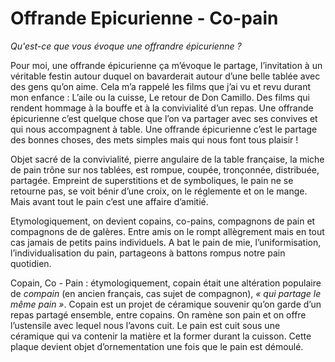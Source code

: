 # Offrande Epicurienne - Co-pain

_Qu'est-ce que vous évoque une offrandre épicurienne ?_

Pour moi, une offrande épicurienne ça m’évoque le partage, l’invitation à un véritable festin autour duquel on bavarderait autour d’une belle tablée avec des gens qu’on aime. Cela m’a rappelé les films que j’ai vu et revu durant mon enfance : L’aile ou la cuisse, Le retour de Don Camillo. Des films qui rendent hommage à la bouffe et à la convivialité d’un repas. Une offrande épicurienne
c’est quelque chose que l’on va partager avec ses convives et qui nous accompagnent à table.
Une offrande épicurienne c’est le partage des bonnes choses, des mets simples mais qui nous
font tous plaisir !

Objet sacré de la convivialité, pierre angulaire de la table française, la miche de pain trône sur nos tablées, est rompue, coupée, tronçonnée, distribuée, partagée. Empreint de superstitions et de symboliques, le pain ne se retourne pas, se voit bénir d’une croix, on le réglemente et on le mange. Mais avant tout le pain c’est une affaire d’amitié.

Etymologiquement, on devient copains, co-pains, compagnons de pain et compagnons de de
galères. Entre amis on le rompt allègrement mais en tout cas jamais de petits pains individuels. A bat le pain de mie, l’uniformisation, l’individualisation du pain, partageons à battons rompus notre pain quotidien.

Copain, Co - Pain : étymologiquement, copain était une altération populaire de _compain_ (en
ancien français, cas sujet de compagnon), _« qui partage le même pain »_.
Copain est un projet de céramique souvenir qu’on garde d’un repas partagé ensemble, entre
copains. On ramène son pain et on offre l’ustensile avec lequel nous l’avons cuit.
Le pain est cuit sous une céramique qui va contenir la matière et la former durant la cuisson.
Cette plaque devient objet d’ornementation une fois que le pain est démoulé.
